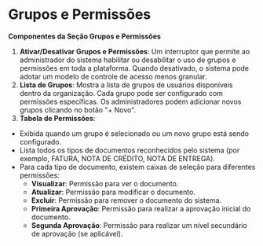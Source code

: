 # Grupos e Permissões

**Componentes da Seção Grupos e Permissões**

1. **Ativar/Desativar Grupos e Permissões**: Um interruptor que permite ao administrador do sistema habilitar ou desabilitar o uso de grupos e permissões em toda a plataforma. Quando desativado, o sistema pode adotar um modelo de controle de acesso menos granular.
2. **Lista de Grupos**: Mostra a lista de grupos de usuários disponíveis dentro da organização. Cada grupo pode ser configurado com permissões específicas. Os administradores podem adicionar novos grupos clicando no botão "+ Novo".
3. **Tabela de Permissões**:

* Exibida quando um grupo é selecionado ou um novo grupo está sendo configurado.
* Lista todos os tipos de documentos reconhecidos pelo sistema (por exemplo, FATURA, NOTA DE CRÉDITO, NOTA DE ENTREGA).
* Para cada tipo de documento, existem caixas de seleção para diferentes permissões:
  * **Visualizar**: Permissão para ver o documento.
  * **Atualizar**: Permissão para modificar o documento.
  * **Excluir**: Permissão para remover o documento do sistema.
  * **Primeira Aprovação**: Permissão para realizar a aprovação inicial do documento.
  * **Segunda Aprovação**: Permissão para realizar um nível secundário de aprovação (se aplicável).

